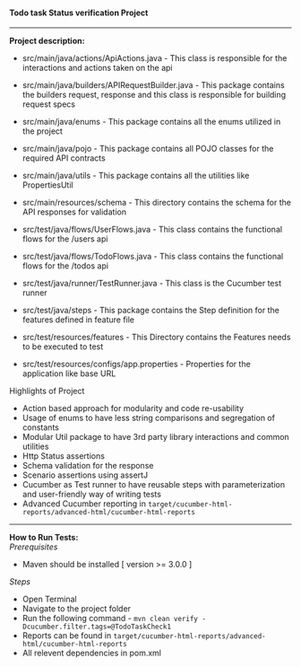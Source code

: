 #### Todo task Status verification Project ####
____________________________________
**Project description:**
- src/main/java/actions/ApiActions.java - This class is responsible for the interactions and actions taken on the api
- src/main/java/builders/APIRequestBuilder.java - This package contains the builders request, response and this class is responsible for building request specs
- src/main/java/enums - This package contains all the enums utilized in the project
- src/main/java/pojo - This package contains all POJO classes for the required API contracts
- src/main/java/utils - This package contains all the utilities like PropertiesUtil
- src/main/resources/schema - This directory contains the schema for the API responses for validation

- src/test/java/flows/UserFlows.java - This class contains the functional flows for the /users api
- src/test/java/flows/TodoFlows.java - This class contains the functional flows for the /todos api
- src/test/java/runner/TestRunner.java - This class is the Cucumber test runner
- src/test/java/steps  - This package contains the Step definition for the features defined in feature file
- src/test/resources/features - This Directory contains the Features needs to be executed to test
- src/test/resources/configs/app.properties - Properties for the application like base URL

Highlights of Project
- Action based approach for modularity and code re-usability
- Usage of enums to have less string comparisons and segregation of constants
- Modular Util package to have 3rd party library interactions and common utilities
- Http Status assertions
- Schema validation for the response
- Scenario assertions using assertJ
- Cucumber as Test runner to have reusable steps with parameterization and user-friendly way of writing tests
- Advanced Cucumber reporting in `target/cucumber-html-reports/advanced-html/cucumber-html-reports`

_______

**How to Run Tests:**
<br>
_Prerequisites_
- Maven should be installed [ version >= 3.0.0 ]

_Steps_
- Open Terminal
- Navigate to the project folder
- Run the following command - `mvn clean verify -Dcucumber.filter.tags=@TodoTaskCheck1`
- Reports can be found in `target/cucumber-html-reports/advanced-html/cucumber-html-reports`
- All relevent dependencies in pom.xml